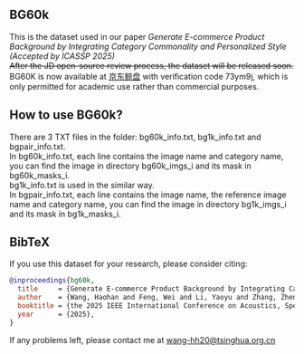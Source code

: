 ## BG60k
This is the dataset used in our paper *Generate E-commerce Product Background by Integrating Category Commonality and Personalized Style (Accepted by ICASSP 2025)*  
~~After the JD open-source review process, the dataset will be released soon.~~  
BG60K is now available at [京东鲸盘](http://box.jd.com/sharedInfo/BADCABCC011B969C172F77FDEF0F38F6) with verification code 73ym9j, which is only permitted for academic use rather than commercial purposes.  
## How to use BG60k?  
There are 3 TXT files in the folder: bg60k_info.txt, bg1k_info.txt and bgpair_info.txt.  
In bg60k_info.txt, each line contains the image name and category name, you can find the image in directory bg60k_imgs_i and its mask in bg60k_masks_i.  
bg1k_info.txt is used in the similar way.  
In bgpair_info.txt,  each line contains the image name, the reference image name and category name, you can find the image in directory bg1k_imgs_i and its mask in bg1k_masks_i.  
## BibTeX
If you use this dataset for your research, please consider citing:
````BibTeX
@inproceedings{bg60k,
  title     = {Generate E-commerce Product Background by Integrating Category Commonality and Personalized Style},
  author    = {Wang, Haohan and Feng, Wei and Li, Yaoyu and Zhang, Zheng and Lv, Jingjing and Shen, Junjie and Lin, Zhangang and Shao, jingping},
  booktitle = {the 2025 IEEE International Conference on Acoustics, Speech, and Signal Processing},
  year      = {2025},
}
````
If any problems left, please contact me at wang-hh20@tsinghua.org.cn  



